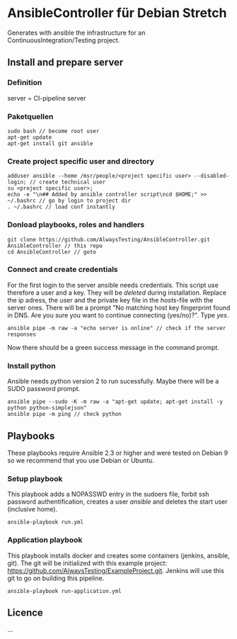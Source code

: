 # AnsibleController für Debian Stretch
Generates with ansible the infrastructure for an ContinuousIntegration/Testing project.

## Install and prepare server
### Definition
server = CI-pipeline server

### Paketquellen
```
sudo bash // become root user
apt-get update
apt-get install git ansible
```
### Create project specific user and directory
```
adduser ansible --home /msr/people/<project specific user> --disabled-login; // create technical user
su <project specific user>;
echo -e "\n## Added by ansible controller script\ncd $HOME;" >> ~/.bashrc // go by login to project dir
. ~/.bashrc // load conf instantly
```
### Donload playbooks, roles and handlers
```
git clone https://github.com/AlwaysTesting/AnsibleController.git AnsibleController // this repo
cd AnsibleController // goto
```
### Connect and create credentials
For the first login to the server ansible needs credentials.
This script use therefore a user and a key. They will be *deleted* during installation.
Replace the ip adress, the user and the private key file in the _hosts_-file with the server ones.
There will be a prompt "No matching host key fingerprint found in DNS. Are you sure you want to continue connecting (yes/no)?". Type _yes_.
```
ansible pipe -m raw -a "echo server is online" // check if the server responses
```
Now there should be a green success message in the command prompt.
### Install python
Ansible needs python version 2 to run sucessfully. Maybe there will be a SUDO password prompt.
```
ansible pipe --sudo -K -m raw -a "apt-get update; apt-get install -y python python-simplejson"
ansible pipe -m ping // check python
```
## Playbooks
These playbooks require Ansible 2.3 or higher and were tested on Debian 9 so we recommend that you use Debian or Ubuntu.
### Setup playbook
This playbook adds a NOPASSWD entry in the sudoers file, forbit ssh password authentification, creates a user _ansible_ and deletes the start user (inclusive home).
```
ansible-playbook run.yml
```
### Application playbook
This playbook installs docker and creates some containers (jenkins, ansible, git). The git will be initialized with this example project:  https://github.com/AlwaysTesting/ExampleProject.git. Jenkins will use this git to go on building this pipeline.
```
ansible-playbook run-application.yml
```

## Licence
...
